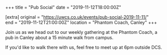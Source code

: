 +++
title = "Pub Social"
date = "2019-11-12T18:00:00Z"

[extra]
original = "https://uwcs.co.uk/events/pub-social-2019-11-11/"    
end = "2019-11-12T21:00:00Z"
location = "Phantom Coach, Canley"
+++

Join us as we head out to our weekly gathering at the Phantom Coach, a pub in Canley about a 15 minute walk from campus.

If you'd like to walk there with us, feel free to meet up at 6pm outside DCS.

